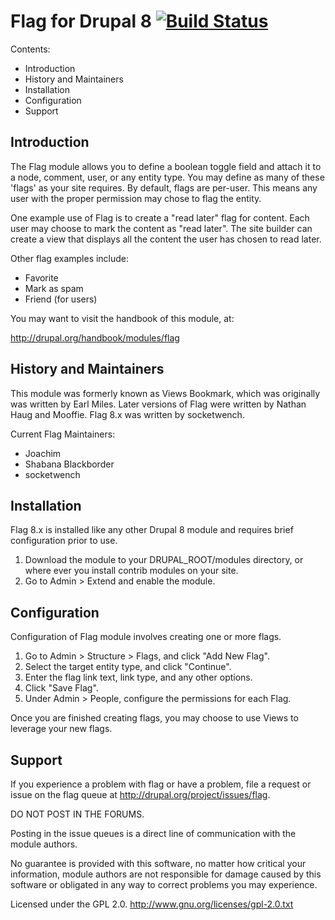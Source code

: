 Flag for Drupal 8 [![Build Status](https://travis-ci.org/socketwench/flag-drupal8.svg?branch=master)](https://travis-ci.org/socketwench/flag-drupal8)
=================

Contents:
 * Introduction
 * History and Maintainers
 * Installation
 * Configuration
 * Support

Introduction
------------

The Flag module allows you to define a boolean toggle field and attach it to a
node, comment, user, or any entity type. You may define as many of these 'flags'
as your site requires. By default, flags are per-user. This means any user with
the proper permission may chose to flag the entity.

One example use of Flag is to create a "read later" flag for content. Each user
may choose to mark the content as "read later". The site builder can create a
view that displays all the content the user has chosen to read later.

Other flag examples include:
 * Favorite
 * Mark as spam
 * Friend (for users)

You may want to visit the handbook of this module, at:

  http://drupal.org/handbook/modules/flag

History and Maintainers
-----------------------

This module was formerly known as Views Bookmark, which was originally was
written by Earl Miles. Later versions of Flag were written by Nathan Haug and
Mooffie. Flag 8.x was written by socketwench.

Current Flag Maintainers:
 * Joachim
 * Shabana Blackborder
 * socketwench

Installation
------------

Flag 8.x is installed like any other Drupal 8 module and requires brief
configuration prior to use.

1. Download the module to your DRUPAL_ROOT/modules directory, or where ever you
install contrib modules on your site.
2. Go to Admin > Extend and enable the module.

Configuration
-------------

Configuration of Flag module involves creating one or more flags.

1. Go to Admin > Structure > Flags, and click "Add New Flag".
2. Select the target entity type, and click "Continue".
3. Enter the flag link text, link type, and any other options.
4. Click "Save Flag".
5. Under Admin > People, configure the permissions for each Flag.

Once you are finished creating flags, you may choose to use Views to leverage your new flags.

Support
-------

If you experience a problem with flag or have a problem, file a request or
issue on the flag queue at http://drupal.org/project/issues/flag.

DO NOT POST IN THE FORUMS.

Posting in the issue queues is a direct line of communication with the module
authors.

No guarantee is provided with this software, no matter how critical your
information, module authors are not responsible for damage caused by this
software or obligated in any way to correct problems you may experience.

Licensed under the GPL 2.0.
http://www.gnu.org/licenses/gpl-2.0.txt
